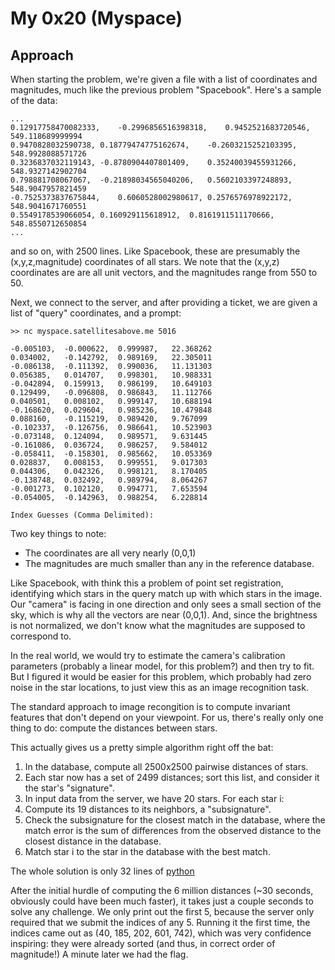 # My 0x20 (Myspace)
## Approach
When starting the problem, we're given a file with a list of coordinates and magnitudes, much like the previous problem "Spacebook". Here's a sample of the data:
```
...
0.12917758470082333,    -0.2996856516398318,    0.9452521683720546, 549.118689999994
0.9470828032590738, 0.18779474775162674,    -0.2603215252103395,    548.9928088571726
0.3236837032119143, -0.8780904407801409,    0.35240039455931266,    548.9327142902704
0.798881708067067,  -0.21898034565040206,   0.5602103397248893, 548.9047957821459
-0.7525373837675844,    0.6060528002980617, 0.2576576978922172, 548.9041671760551
0.5549178539066054, 0.160929115618912,  0.8161911511170666, 548.8550712650854
...
```

and so on, with 2500 lines. Like Spacebook, these are presumably the (x,y,z,magnitude) coordinates of all stars. We note that the (x,y,z) coordinates are are all unit vectors, and the magnitudes range from 550 to 50.

Next, we connect to the server, and after providing a ticket, we are given a list of "query" coordinates, and a prompt:

```
>> nc myspace.satellitesabove.me 5016

-0.005103,  -0.000622,  0.999987,   22.368262
0.034002,   -0.142792,  0.989169,   22.305011
-0.086138,  -0.111392,  0.990036,   11.131303
0.056385,   0.014707,   0.998301,   10.988331
-0.042894,  0.159913,   0.986199,   10.649103
0.129499,   -0.096808,  0.986843,   11.112766
0.040501,   0.008102,   0.999147,   10.688194
-0.168620,  0.029604,   0.985236,   10.479848
0.088160,   -0.115219,  0.989420,   9.767099
-0.102337,  -0.126756,  0.986641,   10.523903
-0.073148,  0.124094,   0.989571,   9.631445
-0.161086,  0.036724,   0.986257,   9.584012
-0.058411,  -0.158301,  0.985662,   10.053369
0.028837,   0.008153,   0.999551,   9.017303
0.044306,   0.042326,   0.998121,   8.170405
-0.138748,  0.032492,   0.989794,   8.064267
-0.001273,  0.102120,   0.994771,   7.653594
-0.054005,  -0.142963,  0.988254,   6.228814

Index Guesses (Comma Delimited):
```

Two key things to note:

* The coordinates are all very nearly (0,0,1)
* The magnitudes are much smaller than any in the reference database.

Like Spacebook, with think this a problem of point set registration, identifying which stars in the query match up with which stars in the image. Our "camera" is facing in one direction and only sees a small section of the sky, which is why all the vectors are near (0,0,1). And, since the brightness is not normalized, we don't know what the magnitudes are supposed to correspond to.

In the real world, we would try to estimate the camera's calibration parameters (probably a linear model, for this problem?) and then try to fit. But I figured it would be easier for this problem, which probably had zero noise in the star locations, to just view this as an image recognition task.

The standard approach to image recongition is to compute invariant features that don't depend on your viewpoint. For us, there's really only one thing to do: compute the distances between stars.

This actually gives us a pretty simple algorithm right off the bat:

1. In the database, compute all 2500x2500 pairwise distances of stars.
2. Each star now has a set of 2499 distances; sort this list, and consider it the star's "signature".
3. In input data from the server, we have 20 stars. For each star i:
4. Compute its 19 distances to its neighbors, a "subsignature".
5. Check the subsignature for the closest match in the database, where the match error is the sum of differences from the observed distance to the closest distance in the database.
6. Match star i to the star in the database with the best match.

The whole solution is only 32 lines of [python](my_0x20.py)

After the initial hurdle of computing the 6 million distances (~30 seconds, obviously could have been much faster), it takes just a couple seconds to solve any challenge. We only print out the first 5, because the server only required that we submit the indices of any 5. Running it the first time, the indices came out as (40, 185, 202, 601, 742), which was very confidence inspiring: they were already sorted (and thus, in correct order of magnitude!) A minute later we had the flag.
